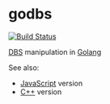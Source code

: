 # godbs

[![Build Status](https://travis-ci.org/ukoloff/godbs.svg?branch=master)](https://travis-ci.org/ukoloff/godbs)

[DBS] manipulation in [Golang]

See also:
* [JavaScript][dbs.js] version
* [C++][dbs.cpp] version

[Golang]: https://golang.org/
[dbs.js]: https://github.com/ukoloff/dbs.js
[dbs.cpp]: https://github.com/ukoloff/nf4s
[DBS]: https://github.com/ukoloff/dbs.js/wiki/DBS
